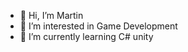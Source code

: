 - 👋 Hi, I’m Martin
- 👀 I’m interested in Game Development
- 🌱 I’m currently learning C# unity


<!---
mff/mff is a ✨ special ✨ repository because its `README.md` (this file) appears on your GitHub profile.
You can click the Preview link to take a look at your changes.
--->

